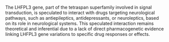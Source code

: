 The LHFPL3 gene, part of the tetraspan superfamily involved in signal transduction, is speculated to interact with drugs targeting neurological pathways, such as antiepileptics, antidepressants, or neuroleptics, based on its role in neurological systems. This speculated interaction remains theoretical and inferential due to a lack of direct pharmacogenetic evidence linking LHFPL3 gene variations to specific drug responses or effects.